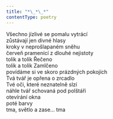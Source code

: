 ```yaml
---
title: "*\_*\_*"
contentType: poetry
---
```


<section>

Všechno jízlivé se pomalu vytrácí  
zůstávají jen divné hlasy  
kroky v neprošlapaném sněhu  
červeň pramenící z dlouhé nejistoty  
tolik a tolik Řečeno  
tolik a tolik Zamlčeno  
povídáme si ve skoro prázdných pokojích  
Tvá tvář je opřena o zrcadlo  
Tvé oči, které neznatelně slzí  
náhle tvář schovaná pod polštáři  
otevírání okna  
poté barvy  
tma, světlo a zase… tma

</section>
